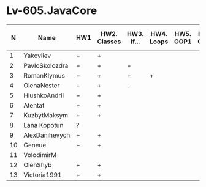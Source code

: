 # Lv-605.JavaCore

N|Name| HW1 | HW2. Classes|HW3. If...|HW4. Loops|HW5. OOP1 |HW6. OOP2 |HW7. Inner classes| HW8. Collection | HW9. String|HW10. Exception|HW11. Thread. IO|HW12. Java8
--|--|--|--|--|--|--|--|--|--|--|--|--|--
1|Yakovliev|+|+|||||||||||
2|PavloSkolozdra|+|+|+||||||||||
3|RomanKlymus|+|+|+|+|||||||||
4|OlenaNester|+|+|.||||||||||
5|HlushkoAndrii|+|+|||||||||||
6|Atentat|+|+|||||||||||
7|KuzbytMaksym|+|+|||||||||||
8|Lana Kopotun|?||||||||||||
9|AlexDanihevych|+|+|||||||||||
10|Geneue|+|+|||||||||||
11|VolodimirM|||||||||||||
12|OlehShyb|+|+|||||||||||
13|Victoria1991|+|+|||||||||||
